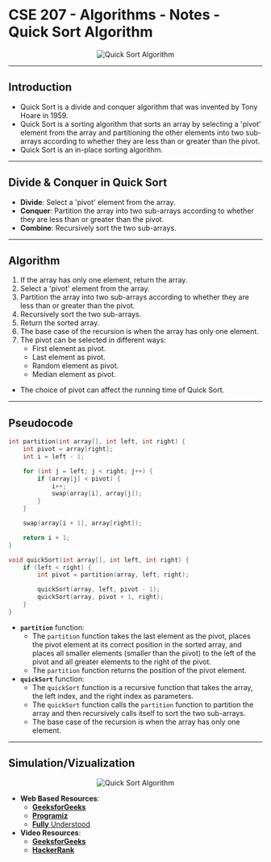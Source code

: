 # **CSE 207 - Algorithms - Notes - Quick Sort Algorithm**

<p align="center">
    <img src="https://fullyunderstood.com/wp-content/uploads/2019/09/quicksort.gif" alt="Quick Sort Algorithm"/>
</p>

---

## **Introduction**

- Quick Sort is a divide and conquer algorithm that was invented by Tony Hoare in 1959.
- Quick Sort is a sorting algorithm that sorts an array by selecting a 'pivot' element from the array and partitioning the other elements into two sub-arrays according to whether they are less than or greater than the pivot.
- Quick Sort is an in-place sorting algorithm.

---

## **Divide & Conquer in Quick Sort**

- **Divide**: Select a 'pivot' element from the array.
- **Conquer**: Partition the array into two sub-arrays according to whether they are less than or greater than the pivot.
- **Combine**: Recursively sort the two sub-arrays.

---

## **Algorithm**

1. If the array has only one element, return the array.
2. Select a 'pivot' element from the array.
3. Partition the array into two sub-arrays according to whether they are less than or greater than the pivot.
4. Recursively sort the two sub-arrays.
5. Return the sorted array.
6. The base case of the recursion is when the array has only one element.
7. The pivot can be selected in different ways:
    - First element as pivot.
    - Last element as pivot.
    - Random element as pivot.
    - Median element as pivot.

- The choice of pivot can affect the running time of Quick Sort.

---

## **Pseudocode**

```cpp
int partition(int array[], int left, int right) {
    int pivot = array[right];
    int i = left - 1;

    for (int j = left; j < right; j++) {
        if (array[j] < pivot) {
            i++;
            swap(array[i], array[j]);
        }
    }

    swap(array[i + 1], array[right]);

    return i + 1;
}

void quickSort(int array[], int left, int right) {
    if (left < right) {
        int pivot = partition(array, left, right);

        quickSort(array, left, pivot - 1);
        quickSort(array, pivot + 1, right);
    }
}
```

- **`partition`** function:
  - The `partition` function takes the last element as the pivot, places the pivot element at its correct position in the sorted array, and places all smaller elements (smaller than the pivot) to the left of the pivot and all greater elements to the right of the pivot.
  - The `partition` function returns the position of the pivot element.
- **`quickSort`** function:
  - The `quickSort` function is a recursive function that takes the array, the left index, and the right index as parameters.
  - The `quickSort` function calls the `partition` function to partition the array and then recursively calls itself to sort the two sub-arrays.
  - The base case of the recursion is when the array has only one element.

---

## **Simulation/Vizualization**

<p align="center">
    <img src="https://www.tutorialspoint.com/data_structures_algorithms/images/quick_sort_partition_animation.gif" alt="Quick Sort Algorithm"/>
</p>

- **Web Based Resources**:
  - [**GeeksforGeeks**](https://www.geeksforgeeks.org/quick-sort/)
  - [**Programiz**](https://www.programiz.com/dsa/quick-sort)
  - [**Fully** Understood](https://fullyunderstood.com/wp-content/uploads/2019/09/quicksort.gif)
- **Video Resources**:
  - [**GeeksforGeeks**](https://www.youtube.com/watch?v=COk73cpQbFQ)
  - [**HackerRank**](https://www.youtube.com/watch?v=SLauY6PpjW4)
